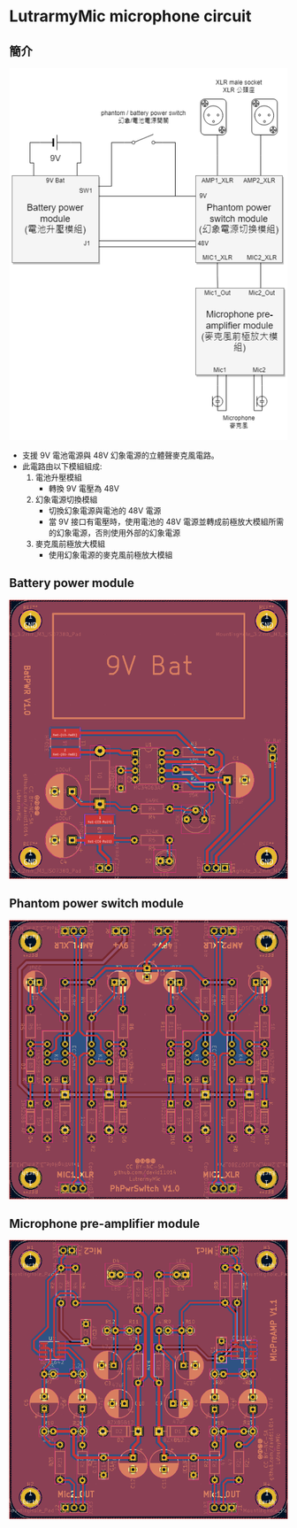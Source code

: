 # LutrarmyMic microphone circuit

## 簡介
![block](./img/block.png)
* 支援 9V 電池電源與 48V 幻象電源的立體聲麥克風電路。
* 此電路由以下模組組成:
	1. 電池升壓模組
		* 轉換 9V 電壓為 48V
	2. 幻象電源切換模組
		* 切換幻象電源與電池的 48V 電源
		* 當 9V 接口有電壓時，使用電池的 48V 電源並轉成前極放大模組所需的幻象電源，否則使用外部的幻象電源
	3. 麥克風前極放大模組
		* 使用幻象電源的麥克風前極放大模組

## Battery power module
![BatPwr](./img/BatPwr.png)

## Phantom power switch module
![PhPwrSwitch](./img/PhPwrSwitch.png)

## Microphone pre-amplifier module
![PreAmp](./img/PreAmp.png)